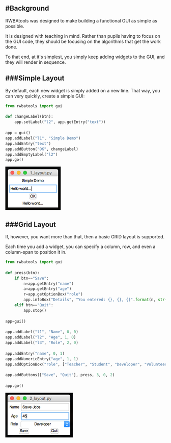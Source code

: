 #Background
---
RWBAtools was designed to make building a functional GUI as simple as possible.  

It is designed with teaching in mind. Rather than pupils having to focus on the GUI code, they should be focusing on the algorithms that get the work done.

To that end, at it's simplest, you simply keep adding widgets to the GUI, and they will render in sequence.

###Simple Layout
---
By default, each new widget is simply added on a new line. That way, you can very quickly, create a simple GUI:

```python
from rwbatools import gui  

def changeLabel(btn):  
    app.setLabel("l2", app.getEntry("text"))  

app = gui()  
app.addLabel("l1", "Simple Demo")
app.addEntry("text")
app.addButton("OK", changeLabel)
app.addEmptyLabel("l2")
app.go()
```
![Simple Layout](img/1_layout.png)

###Grid Layout
---
If, however, you want more than that, then a basic GRID layout is supported.

Each time you add a widget, you can specify a column, row, and even a column-span to position it in.

```python
from rwbatools import gui

def press(btn):
    if btn=="Save":
        n=app.getEntry("name")
        a=app.getEntry("age")
        r=app.getOptionBox("role")
        app.infoBox("Details", "You entered: {}, {}, {}".format(n, str(a), r))
    elif btn=="Quit":
        app.stop()

app=gui()

app.addLabel("l1", "Name", 0, 0)
app.addLabel("l2", "Age", 1, 0)
app.addLabel("l3", "Role", 2, 0)

app.addEntry("name", 0, 1)
app.addNumericEntry("age", 1, 1)
app.addOptionBox("role", ["Teacher", "Student", "Developer", "Volunteer"], 2, 1)

app.addButtons(["Save", "Quit"], press, 3, 0, 2)

app.go()
```
![Grid Layout](img/2_layout.png)
